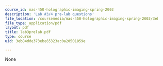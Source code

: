 ```yaml
---
course_id: mas-450-holographic-imaging-spring-2003
description: 'Lab #3/4 pre-lab questions'
file_location: /coursemedia/mas-450-holographic-imaging-spring-2003/3eb84dde373ebe65323ac0a20501859e_lab3prelab.pdf
file_type: application/pdf
layout: pdf
title: lab3prelab.pdf
type: course
uid: 3eb84dde373ebe65323ac0a20501859e

---
```

None